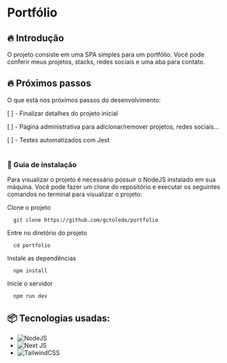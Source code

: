 # Portfólio

## 🔥 Introdução

O projeto consiste em uma SPA simples para um portfólio. Você pode conferir meus projetos, stacks, redes sociais e uma aba para contato.

## 🔥 Próximos passos

O que está nos próximos passos do desenvolvimento:

[ ] - Finalizar detalhes do projeto inicial

[ ] - Página administrativa para adicionar/remover projetos, redes sociais...

[ ] - Testes automatizados com Jest

#

### 🔨 Guia de instalação

Para visualizar o projeto é necessário possuir o NodeJS instalado em sua máquina. Você pode fazer um clone do repositório e executar os seguintes comandos no terminal para visualizar o projeto:

Clone o projeto

```
  git clone https://github.com/gctoledo/portfolio
```

Entre no diretório do projeto

```
  cd portfolio
```

Instale as dependências

```
  npm install
```

Inicie o servidor

```
  npm run dev
```

## 📦 Tecnologias usadas:

- ![NodeJS](https://img.shields.io/badge/node.js-6DA55F?style=for-the-badge&logo=node.js&logoColor=white)
- ![Next JS](https://img.shields.io/badge/Next-black?style=for-the-badge&logo=next.js&logoColor=white)
- ![TailwindCSS](https://img.shields.io/badge/tailwindcss-%2338B2AC.svg?style=for-the-badge&logo=tailwind-css&logoColor=white)
